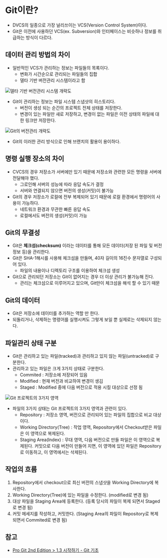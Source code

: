 # Git이란?

- DVCS의 일종으로 가장 널리쓰이는 VCS(Version Control System)이다.
- Git은 이전에 사용하던 VCS(ex. Subversion)와 인터페이스는 비슷하나 정보를 취급하는 방식이 다르다.

## 데이터 관리 방법의 차이

- 일반적인 VCS가 관리하는 정보는 파일들의 목록이다.
  - 변화가 시간순으로 관리되는 파일들의 집합
  - 델타 기반 버전관리 시스템이라고 함

![델타 기반 버전관리 시스템 개략도](https://git-scm.com/book/en/v2/images/deltas.png)

- Git이 관리하는 정보는 파일 시스템 스냅샷의 히스토리다.
  - 버전이 생성 되는 순간의 프로젝트 전체 상태를 저장한다.
  - 변경이 있는 파일만 새로 저장하고, 변경이 없는 파일은 이전 상태의 파일에 대한 링크만 저장한다.

![Git의 버전관리 개략도](https://git-scm.com/book/en/v2/images/snapshots.png)

- Git의 이러한 관리 방식으로 인해 브랜치의 활용이 용이하다.

## 명령 실행 장소의 차이

- CVCS의 경우 저장소가 서버에만 있기 때문에 저장소와 관련한 모든 명령을 서버에 전달해야 했다.
  - 그로인해 서버의 성능에 따라 응답 속도가 결정
  - 서버와 연결되지 않으면 버전의 생성(커밋)이 불가능
- Git의 경우 저장소가 로컬에 전부 복제되어 있기 때문에 로컬 환경에서 명령어의 사용이 가능하다.
  - 네트워크 환경과 무관한 빠른 응답 속도
  - 로컬에서도 버전의 생성(커밋)이 가능

## Git의 무결성

- Git은 **체크섬(checksum)** 이라는 데이터를 통해 모든 데이터(저장 된 파일 및 버전정보 등)을 관리한다.
- Git은 SHA-1해시를 사용해 체크섬을 만들며, 40자 길이의 16진수 문자열로 구성되어 있다.
  - 파일의 내용이나 디렉토리 구조를 이용하여 체크섬 생성
- Git으로 관리되던 저장소는 Git이 없어지는 경우 더 이상 관리가 불가능해 진다.
  - 관리는 체크섬으로 이루어지고 있으며, Git만이 체크섬을 해석 할 수 있기 때문

## Git의 데이터

- Git은 저장소에 데이터를 추가하는 역할 만 한다.
- 되돌리거나, 삭제하는 명령어를 실행시켜도 그렇게 보일 뿐 실제로는 삭제되지 않는다.

## 파일관리 상태 구분

- Git은 관리하고 있는 파일(tracked)과 관리하고 있지 않는 파일(untracked)로 구분한다.
- 관리하고 있는 파일은 크게 3가지 상태로 구분한다.
  - Commited : 저장소에 저장되어 있음
  - Modified : 현재 버전과 비교하여 변경이 생김
  - Staged : Modified 중에 다음 버전으로 적용 시킬 대상으로 선정 됨

![Git 프로젝트의 3가지 영역](https://git-scm.com/book/en/v2/images/areas.png)

- 파일의 3가지 상태는 Git 프로젝트의 3가지 영역과 관련이 있다.
  - Repository : 저장소 영역, 버전으로 관리되어 있는 파일의 집합으로 비교 대상이다.
  - Working Directory(Tree) : 작업 영역, Repository에서 Checkout받은 파일은 이 영역으로 복제된다.
  - Staging Area(Index) : 무대 영역, 다음 버전으로 만들 파일은 이 영역으로 복제된다. 커밋으로 다음 버전이 만들어 지면, 이 영역에 있던 파일은 Repository로 이동하고, 이 영역에서는 삭제된다.

## 작업의 흐름

1. Repository에서 checkout으로 최신 버전의 스냅샷을 Working Directory에 복사한다.
2. Working Directory(Tree)에 있는 파일을 수정한다. (modified로 변경 됨)
3. 대상 파일을 Staging Area에 등록한다. (등록 당시의 파일이 복제 되면서 Staged로 변경 됨)
4. 커밋 메세지를 작성하고, 커밋한다. (Staging Area의 파일이 Repository로 복제 되면서 Commited로 변경 됨)

## 참고

- [Pro Git 2nd Edition > 1.3 시작하기 - Git 기초](https://git-scm.com/book/ko/v2/%EC%8B%9C%EC%9E%91%ED%95%98%EA%B8%B0-Git-%EA%B8%B0%EC%B4%88)
